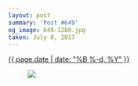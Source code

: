 ```yaml
---
layout: post
summary: 'Post #649'
og_image: 649-1280.jpg
taken: July 8, 2017
---
```


<div class="post">
 <time>
  <a href="/649">
   {{ page.date | date: "%B %-d, %Y" }}
  </a>
 </time>
 <a href="/649">
  <figure data-taken="7/8/2017">
   <img sizes="(min-width: 700px) 50vw, calc(100vw - 2rem)" src="{{ site.assets_url }}/649-640.jpg" srcset="{{ site.assets_url }}/649-320.jpg 320w, {{ site.assets_url }}/649-640.jpg 640w, {{ site.assets_url }}/649-960.jpg 960w, {{ site.assets_url }}/649-1280.jpg 1280w"/>
  </figure>
 </a>
</div>
